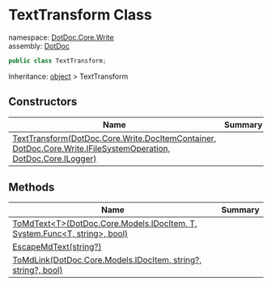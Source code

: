 ﻿# TextTransform Class

namespace: [DotDoc\.Core\.Write](../DotDoc.Core.Write.md)<br />
assembly: [DotDoc](../../DotDoc.md)



```csharp
public class TextTransform;
```

Inheritance: [object](https://docs.microsoft.com/dotnet/api/System.Object) > TextTransform

## Constructors

| Name | Summary |
|------|---------|
| [TextTransform\(DotDoc\.Core\.Write\.DocItemContainer, DotDoc\.Core\.Write\.IFileSystemOperation, DotDoc\.Core\.ILogger\)](./TextTransform/$ctor.md) |  |

## Methods

| Name | Summary |
|------|---------|
| [ToMdText\<T\>\(DotDoc\.Core\.Models\.IDocItem, T, System\.Func\<T, string\>, bool\)](./TextTransform/ToMdText.md) |  |
| [EscapeMdText\(string?\)](./TextTransform/EscapeMdText.md) |  |
| [ToMdLink\(DotDoc\.Core\.Models\.IDocItem, string?, string?, bool\)](./TextTransform/ToMdLink.md) |  |

